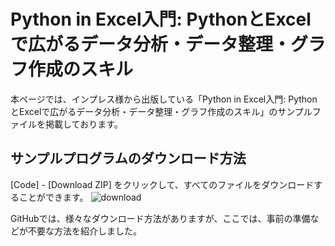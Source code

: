 # Python in Excel入門: PythonとExcelで広がるデータ分析・データ整理・グラフ作成のスキル

本ページでは、インプレス様から出版している「Python in Excel入門: PythonとExcelで広がるデータ分析・データ整理・グラフ作成のスキル」のサンプルファイルを掲載しております。

## サンプルプログラムのダウンロード方法

[Code] - [Download ZIP] をクリックして、すべてのファイルをダウンロードすることができます。
![download](https://github.com/user-attachments/assets/faf04171-efcd-4440-b1e8-ebf19d650965)

GitHubでは、様々なダウンロード方法がありますが、ここでは、事前の準備などが不要な方法を紹介しました。
